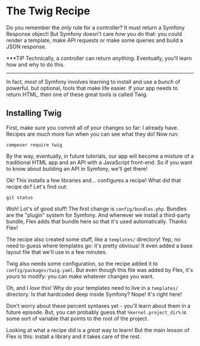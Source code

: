 # The Twig Recipe

Do you remember the *only* rule for a controller? It must return a Symfony Response
object! But Symfony doesn't care *how* you do that: you could render a template,
make API requests or make some queries and build a JSON response.

***TIP
Technically, a controller can return *anything*. Eventually, you'll learn how and
why to do this.
***

In fact, *most* of Symfony involves learning to install and use a *bunch* of powerful,
but optional, tools that make life easier. If your app needs to return HTML, then
one of these great tools is called Twig.

## Installing Twig

First, make sure you commit all of your changes so far: I already have. Recipes
are *much* more fun when you can see what they do! Now run:

```terminal
composer require twig
```

By the way, eventually, in future tutorials, our app will become a mixture of a
traditional HTML app and an API with a JavaScript front-end. So if you want to know
about building an API in Symfony, we'll get there!

Ok! This installs a few libraries and... configures a recipe! What did that recipe
do? Let's find out:

```terminal
git status
```

Woh! Lot's of good stuff! The first change is `config/bundles.php`. Bundles are
the "plugin" system for Symfony. And whenever we install a third-party bundle,
Flex adds that bundle here so that it's used automatically. Thanks Flex!

The recipe also created some stuff, like a `templates/` directory! Yep, no need
to guess where templates go: it's pretty obvious! It even added a base layout file
that we'll use in a few minutes.

Twig also needs some configuration, so the recipe added it to `config/packages/twig.yaml`.
But even though this file was added by Flex, it's *yours* to modify: you can make
whatever changes you want.

Oh, and I *love* this! Why do your templates need to live in a `templates/` directory.
Is that hardcoded deep inside Symfony? Nope! It's right here!

Don't worry about these percent syntaxes yet - you'll learn about them in a future
episode. But, you can probably guess that `%kernel.project_dir%` is some sort of
variable that points to the root of the project.

Looking at what a recipe did is a *great* way to learn! But the main lesson of Flex
is this: install a library and it takes care of the rest.
